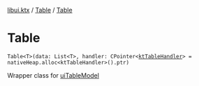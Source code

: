 [libui.ktx](../README.md) / [Table](README.md) / [Table](-table.md)

# Table

`Table<T>(data: List<T>, handler: CPointer<`[`ktTableHandler`](../../libui/kt-table-handler/README.md)`> = nativeHeap.alloc<ktTableHandler>().ptr)`

Wrapper class for [uiTableModel](../../libui/ui-table-model.md)
